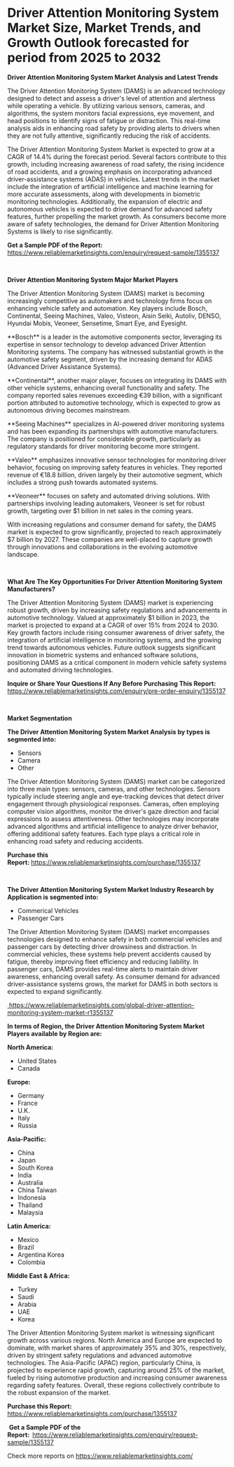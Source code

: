 <p><h1>Driver Attention Monitoring System Market Size, Market Trends, and Growth Outlook forecasted for period from 2025 to 2032</h1></p><p><strong>Driver Attention Monitoring System Market Analysis and Latest Trends</strong></p>
<p><p>The Driver Attention Monitoring System (DAMS) is an advanced technology designed to detect and assess a driver's level of attention and alertness while operating a vehicle. By utilizing various sensors, cameras, and algorithms, the system monitors facial expressions, eye movement, and head positions to identify signs of fatigue or distraction. This real-time analysis aids in enhancing road safety by providing alerts to drivers when they are not fully attentive, significantly reducing the risk of accidents.</p><p>The Driver Attention Monitoring System Market is expected to grow at a CAGR of 14.4% during the forecast period. Several factors contribute to this growth, including increasing awareness of road safety, the rising incidence of road accidents, and a growing emphasis on incorporating advanced driver-assistance systems (ADAS) in vehicles. Latest trends in the market include the integration of artificial intelligence and machine learning for more accurate assessments, along with developments in biometric monitoring technologies. Additionally, the expansion of electric and autonomous vehicles is expected to drive demand for advanced safety features, further propelling the market growth. As consumers become more aware of safety technologies, the demand for Driver Attention Monitoring Systems is likely to rise significantly.</p></p>
<p><strong>Get a Sample PDF of the Report:&nbsp;</strong> <a href="https://www.reliablemarketinsights.com/enquiry/request-sample/1355137?utm_campaign=3361&utm_medium=2&utm_source=Github&utm_content=ia&utm_term=31032025&utm_id=driver-attention-monitoring-system">https://www.reliablemarketinsights.com/enquiry/request-sample/1355137</a></p>
<p>&nbsp;</p>
<p><strong>Driver Attention Monitoring System Major Market Players</strong></p>
<p><p>The Driver Attention Monitoring System (DAMS) market is becoming increasingly competitive as automakers and technology firms focus on enhancing vehicle safety and automation. Key players include Bosch, Continental, Seeing Machines, Valeo, Visteon, Aisin Seiki, Autoliv, DENSO, Hyundai Mobis, Veoneer, Sensetime, Smart Eye, and Eyesight.</p><p>**Bosch** is a leader in the automotive components sector, leveraging its expertise in sensor technology to develop advanced Driver Attention Monitoring systems. The company has witnessed substantial growth in the automotive safety segment, driven by the increasing demand for ADAS (Advanced Driver Assistance Systems). </p><p>**Continental**, another major player, focuses on integrating its DAMS with other vehicle systems, enhancing overall functionality and safety. The company reported sales revenues exceeding €39 billion, with a significant portion attributed to automotive technology, which is expected to grow as autonomous driving becomes mainstream.</p><p>**Seeing Machines** specializes in AI-powered driver monitoring systems and has been expanding its partnerships with automotive manufacturers. The company is positioned for considerable growth, particularly as regulatory standards for driver monitoring become more stringent.</p><p>**Valeo** emphasizes innovative sensor technologies for monitoring driver behavior, focusing on improving safety features in vehicles. They reported revenue of €18.8 billion, driven largely by their automotive segment, which includes a strong push towards automated systems.</p><p>**Veoneer** focuses on safety and automated driving solutions. With partnerships involving leading automakers, Veoneer is set for robust growth, targeting over $1 billion in net sales in the coming years.</p><p>With increasing regulations and consumer demand for safety, the DAMS market is expected to grow significantly, projected to reach approximately $7 billion by 2027. These companies are well-placed to capture growth through innovations and collaborations in the evolving automotive landscape.</p></p>
<p>&nbsp;</p>
<p><strong>What Are The Key Opportunities For Driver Attention Monitoring System Manufacturers?</strong></p>
<p><p>The Driver Attention Monitoring System (DAMS) market is experiencing robust growth, driven by increasing safety regulations and advancements in automotive technology. Valued at approximately $1 billion in 2023, the market is projected to expand at a CAGR of over 15% from 2024 to 2030. Key growth factors include rising consumer awareness of driver safety, the integration of artificial intelligence in monitoring systems, and the growing trend towards autonomous vehicles. Future outlook suggests significant innovation in biometric systems and enhanced software solutions, positioning DAMS as a critical component in modern vehicle safety systems and automated driving technologies.</p></p>
<p><strong>Inquire or Share Your Questions If Any Before Purchasing This Report:</strong> <a href="https://www.reliablemarketinsights.com/enquiry/pre-order-enquiry/1355137?utm_campaign=3361&utm_medium=2&utm_source=Github&utm_content=ia&utm_term=31032025&utm_id=driver-attention-monitoring-system">https://www.reliablemarketinsights.com/enquiry/pre-order-enquiry/1355137</a></p>
<p>&nbsp;</p>
<p><strong>Market Segmentation</strong></p>
<p><strong>The Driver Attention Monitoring System Market Analysis by types is segmented into:</strong></p>
<p><ul><li>Sensors</li><li>Camera</li><li>Other</li></ul></p>
<p><p>The Driver Attention Monitoring System (DAMS) market can be categorized into three main types: sensors, cameras, and other technologies. Sensors typically include steering angle and eye-tracking devices that detect driver engagement through physiological responses. Cameras, often employing computer vision algorithms, monitor the driver's gaze direction and facial expressions to assess attentiveness. Other technologies may incorporate advanced algorithms and artificial intelligence to analyze driver behavior, offering additional safety features. Each type plays a critical role in enhancing road safety and reducing accidents.</p></p>
<p><strong>Purchase this Report:&nbsp;</strong><a href="https://www.reliablemarketinsights.com/purchase/1355137?utm_campaign=3361&utm_medium=2&utm_source=Github&utm_content=ia&utm_term=31032025&utm_id=driver-attention-monitoring-system">https://www.reliablemarketinsights.com/purchase/1355137</a></p>
<p>&nbsp;</p>
<p><strong>The Driver Attention Monitoring System Market Industry Research by Application is segmented into:</strong></p>
<p><ul><li>Commerical Vehicles</li><li>Passenger Cars</li></ul></p>
<p><p>The Driver Attention Monitoring System (DAMS) market encompasses technologies designed to enhance safety in both commercial vehicles and passenger cars by detecting driver drowsiness and distraction. In commercial vehicles, these systems help prevent accidents caused by fatigue, thereby improving fleet efficiency and reducing liability. In passenger cars, DAMS provides real-time alerts to maintain driver awareness, enhancing overall safety. As consumer demand for advanced driver-assistance systems grows, the market for DAMS in both sectors is expected to expand significantly.</p></p>
<p><a href="https://www.reliablemarketinsights.com/global-driver-attention-monitoring-system-market-r1355137?utm_campaign=3361&utm_medium=2&utm_source=Github&utm_content=ia&utm_term=31032025&utm_id=driver-attention-monitoring-system">&nbsp;https://www.reliablemarketinsights.com/global-driver-attention-monitoring-system-market-r1355137</a></p>
<p><strong>In terms of Region, the Driver Attention Monitoring System Market Players available by Region are:</strong></p>
<p>
    <p> <strong> North America: </strong>
        <ul>
            <li>United States</li>
            <li>Canada</li>
        </ul>
        </p> 
    <p> <strong> Europe: </strong>
        <ul>
            <li>Germany</li>
            <li>France</li>
            <li>U.K.</li>
            <li>Italy</li>
            <li>Russia</li>
        </ul>
        </p> 
    <p> <strong> Asia-Pacific: </strong>
        <ul>
            <li>China</li>
            <li>Japan</li>
            <li>South Korea</li>
            <li>India</li>
            <li>Australia</li>
            <li>China Taiwan</li>
            <li>Indonesia</li>
            <li>Thailand</li>
            <li>Malaysia</li>
        </ul>
        </p> 
    <p> <strong> Latin America: </strong>
        <ul>
            <li>Mexico</li>
            <li>Brazil</li>
            <li>Argentina Korea</li>
            <li>Colombia</li>
        </ul>
        </p> 
    <p> <strong> Middle East & Africa: </strong>
        <ul>
            <li>Turkey</li>
            <li>Saudi</li>
            <li>Arabia</li>
            <li>UAE</li>
            <li>Korea</li>
        </ul>
    </p>
    </p>
<p><p>The Driver Attention Monitoring System market is witnessing significant growth across various regions. North America and Europe are expected to dominate, with market shares of approximately 35% and 30%, respectively, driven by stringent safety regulations and advanced automotive technologies. The Asia-Pacific (APAC) region, particularly China, is projected to experience rapid growth, capturing around 25% of the market, fueled by rising automotive production and increasing consumer awareness regarding safety features. Overall, these regions collectively contribute to the robust expansion of the market.</p></p>
<p><strong>Purchase this Report: </strong><a href="https://www.reliablemarketinsights.com/purchase/1355137?utm_campaign=3361&utm_medium=2&utm_source=Github&utm_content=ia&utm_term=31032025&utm_id=driver-attention-monitoring-system">https://www.reliablemarketinsights.com/purchase/1355137</a></p>
<p>&nbsp;<strong>Get a Sample PDF of the Report:&nbsp;&nbsp;</strong><a href="https://www.reliablemarketinsights.com/enquiry/request-sample/1355137?utm_campaign=3361&utm_medium=2&utm_source=Github&utm_content=ia&utm_term=31032025&utm_id=driver-attention-monitoring-system">https://www.reliablemarketinsights.com/enquiry/request-sample/1355137</a></p>
<p><strong></strong></p>
<p>Check more reports on <a href="https://www.reliablemarketinsights.com/?utm_campaign=3361&utm_medium=2&utm_source=Github&utm_content=ia&utm_term=31032025&utm_id=driver-attention-monitoring-system">https://www.reliablemarketinsights.com/</a></p>